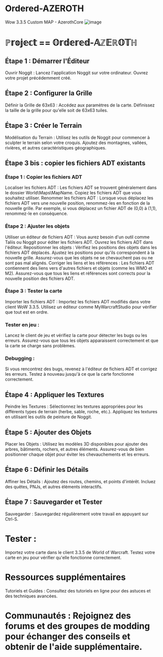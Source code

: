 # Ordered-AZEROTH
Wow 3.3.5 Custom MAP - AzerothCore
![image](https://github.com/user-attachments/assets/d522dfcb-c710-40b4-8a96-4b1fbf68747f)

# ℙ𝕣𝕠𝕛𝕖𝕔𝕥 == 𝕆𝕣𝕕𝕖𝕣𝕖𝕕-𝔸ℤ𝔼ℝ𝕆𝕋ℍ
## Étape 1 : Démarrer l'Éditeur
  Ouvrir Noggit : Lancez l'application Noggit sur votre ordinateur.
  Ouvrez votre projet précédemment créé.
## Étape 2 : Configurer la Grille
  Définir la Grille de 63x63 :
  Accédez aux paramètres de la carte.
  Définissez la taille de la grille pour qu'elle soit de 63x63 tuiles.
## Étape 3 : Créer le Terrain
  Modélisation du Terrain : Utilisez les outils de Noggit pour commencer à sculpter le terrain selon votre croquis.
  Ajoutez des montagnes, vallées, rivières, et autres caractéristiques géographiques.
## Étape 3 bis : copier les fichiers ADT existants
### Étape 1 : Copier les fichiers ADT
  Localiser les fichiers ADT : Les fichiers ADT se trouvent généralement dans le dossier World\Maps\MapName.
    Copiez les fichiers ADT que vous souhaitez utiliser.
    Renommer les fichiers ADT : Lorsque vous déplacez les fichiers ADT vers une nouvelle position, renommez-les en fonction de la nouvelle grille.
    Par exemple, si vous déplacez un fichier ADT de (0,0) à (1,1), renommez-le en conséquence.
  
### Étape 2 : Ajuster les objets
  Utiliser un éditeur de fichiers ADT : Vous aurez besoin d'un outil comme Taliis ou Noggit pour éditer les fichiers ADT.
    Ouvrez les fichiers ADT dans l'éditeur.
    Repositionner les objets : Vérifiez les positions des objets dans les fichiers ADT déplacés.
    Ajustez les positions pour qu'ils correspondent à la nouvelle grille.
    Assurez-vous que les objets ne se chevauchent pas ou ne sont pas mal alignés.
    Corriger les liens et les références : Les fichiers ADT contiennent des liens vers d'autres fichiers et objets (comme les WMO et M2).
    Assurez-vous que tous les liens et références sont corrects pour la nouvelle position des fichiers ADT.
### Étape 3 : Tester la carte
  Importer les fichiers ADT : Importez les fichiers ADT modifiés dans votre client WoW 3.3.5.
    Utilisez un éditeur comme MyWarcraftStudio pour vérifier que tout est en ordre.
 ### Tester en jeu :
   Lancez le client de jeu et vérifiez la carte pour détecter les bugs ou les erreurs.
    Assurez-vous que tous les objets apparaissent correctement et que la carte se charge sans problèmes.
### Debugging :
  Si vous rencontrez des bugs, revenez à l'éditeur de fichiers ADT et corrigez les erreurs.
    Testez à nouveau jusqu'à ce que la carte fonctionne correctement.
## Étape 4 : Appliquer les Textures
  Peindre les Textures : Sélectionnez les textures appropriées pour les différents types de terrain (herbe, sable, roche, etc.).
  Appliquez les textures en utilisant les outils de peinture de Noggit.
## Étape 5 : Ajouter des Objets
  Placer les Objets : Utilisez les modèles 3D disponibles pour ajouter des arbres, bâtiments, rochers, et autres éléments.
  Assurez-vous de bien positionner chaque objet pour éviter les chevauchements et les erreurs.
## Étape 6 : Définir les Détails
  Affiner les Détails : Ajoutez des routes, chemins, et points d'intérêt.
  Incluez des quêtes, PNJs, et autres éléments interactifs.
## Étape 7 : Sauvegarder et Tester
  Sauvegarder : Sauvegardez régulièrement votre travail en appuyant sur Ctrl-S.
# Tester :
Importez votre carte dans le client 3.3.5 de World of Warcraft.
Testez votre carte en jeu pour vérifier qu'elle fonctionne correctement.
# Ressources supplémentaires
Tutoriels et Guides : Consultez des tutoriels en ligne pour des astuces et des techniques avancées.
# Communautés : Rejoignez des forums et des groupes de modding pour échanger des conseils et obtenir de l'aide supplémentaire.

